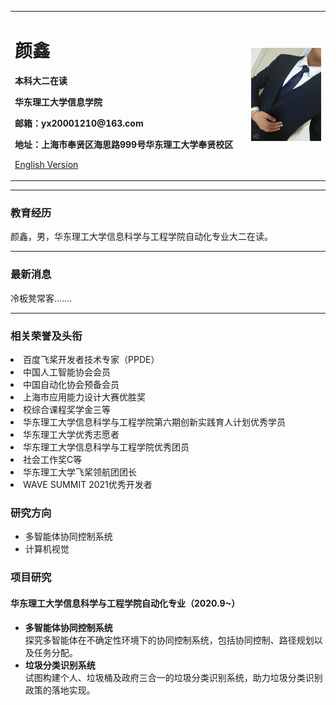 
<table border="0">
  <tbody><tr>
    <td width="75%">
      <h1>颜鑫</h1>
      <p><b>本科大二在读</b></p>
      <p><b>华东理工大学信息学院</b></p>
      <p><b>邮箱：yx20001210@163.com</b></p>
      <p><b>地址：上海市奉贤区海思路999号华东理工大学奉贤校区</b></p>
      <p><a href="/index-en.html">English Version</a></p>
    </td>
    <td width="25%">
      <img src="/zhengjianzhao.jpg" width="100%">
    </td>
  </tr>
</tbody></table>


<hr>
<h3>教育经历</h3>
<p>颜鑫，男，华东理工大学信息科学与工程学院自动化专业大二在读。

</p>
<hr>
<h3>最新消息</h3>
<p>冷板凳常客.......

 <hr>
 <h3>相关荣誉及头衔</h3>
 <p>
  <li>百度飞桨开发者技术专家（PPDE）</li>
  <li>中国人工智能协会会员</li>
  <li>中国自动化协会预备会员</li>
  <li>上海市应用能力设计大赛优胜奖</li>
  <li>校综合课程奖学金三等</li>
  <li>华东理工大学信息科学与工程学院第六期创新实践育人计划优秀学员</li>
  <li>华东理工大学优秀志愿者</li>
  <li>华东理工大学信息科学与工程学院优秀团员</li>
  <li>社会工作奖C等</li>
  <li>华东理工大学飞桨领航团团长</li>
  <li>WAVE SUMMIT 2021优秀开发者</li>
  
 </p>
  
</p>
<h3>研究方向</h3>
<ul>
<li>多智能体协同控制系统</li>
<li>计算机视觉</li>
</ul>
    
<h3>项目研究</h3>
<h4>华东理工大学信息科学与工程学院自动化专业（2020.9~）</h4>
<ul>
<li><strong>多智能体协同控制系统</strong><br>探究多智能体在不确定性环境下的协同控制系统，包括协同控制、路径规划以及任务分配。</li>
<li><strong>垃圾分类识别系统</strong><br>试图构建个人、垃圾桶及政府三合一的垃圾分类识别系统，助力垃圾分类识别政策的落地实现。</li>
</ul>

